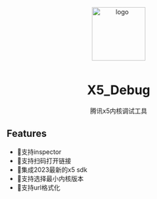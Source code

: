 <p align="center">
    <img alt="logo" src="https://vrhouse-storage.oss-cn-shanghai.aliyuncs.com/wyw/logo.svg" width="120" height="120" style="margin-bottom: 10px;">
</p>

<h1 align="center">X5_Debug</h1>

<p align="center">腾讯x5内核调试工具</p>

## Features
- 💪支持inspector  
- 💪支持扫码打开链接  
- 🍭集成2023最新的x5 sdk  
- 🍭支持选择最小内核版本  
- 🍭支持url格式化 
 
